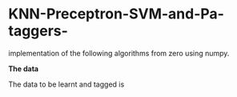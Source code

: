 # KNN-Preceptron-SVM-and-Pa-taggers-
implementation of the following algorithms from zero using numpy.

**The data**

The data to be learnt and tagged is 
